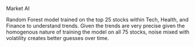 Market AI

Random Forest model trained on the top 25 stocks within Tech, Health, and Finance to understand trends. 
Given the trends are very precise given the homogenous nature of training the model on all 75 stocks, noise mixed with volatility creates better guesses over time. 
